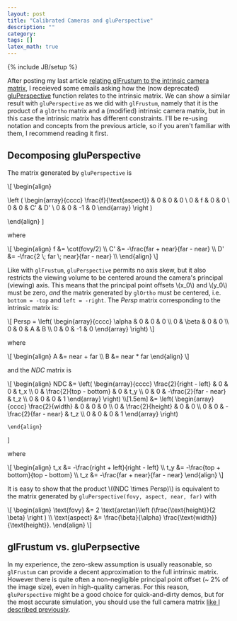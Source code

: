 ```yaml
---
layout: post
title: "Calibrated Cameras and gluPerspective"
description: ""
category: 
tags: []
latex_math: true
---
```

{% include JB/setup %}

After posting my last article [relating glFrustum to the intrinsic camera matrix]({{site.baseurl}}/2013/06/03/calibrated_cameras_in_opengl/), I receieved some emails asking how the (now deprecated) [gluPerspective](http://pic.dhe.ibm.com/infocenter/aix/v6r1/index.jsp?topic=%2Fcom.ibm.aix.opengl%2Fdoc%2Fopenglrf%2FgluPerspective.htm) function relates to the intrinsic matrix.  We can show a similar result with `gluPerspective` as we did with `glFrustum`, namely that it is the product of a `glOrtho` matrix and a (modified) intrinsic camera matrix, but in this case the intrinsic matrix has different constraints.  I'll be re-using notation and concepts from the previous article, so if you aren't familiar with them, I recommend reading it first. 

<!--more-->

Decomposing gluPerspective
------------------------

The matrix generated by `gluPerspective` is

<div> \[
\begin{align}

\left (
        \begin{array}{cccc}
        \frac{f}{\text{aspect}} & 0 & 0 & 0 \\
        0 & f & 0 & 0 \\
        0 & 0 & C' & D' \\
        0 & 0 & -1 & 0
        \end{array}
\right )

\end{align}
\]
</div>

where 

<div> \[
\begin{align}
f &= \cot(fovy/2) \\
C' &= -\frac{far + near}{far - near}  \\
D' &= -\frac{2 \; far \; near}{far - near}  \\
\end{align}
\]
</div>

Like with `glFrustum`, `gluPerspective` permits no axis skew, but it also restricts the viewing volume to be centered around the camera's principal (viewing) axis.  This means that the principal point offsets \\(x_0\\) and \\(y_0\\) must be zero, *and* the matrix generated by `glOrtho` must be centered, i.e. `bottom = -top` and `left = -right`.  The *Persp* matrix corresponding to the intrinsic matrix is:

<div>\[ Persp = \left( \begin{array}{cccc} \alpha & 0 & 0 & 0 \\ 0 & \beta & 0 & 0 \\ 0 & 0 & A & B \\ 0 & 0 & -1 & 0 \end{array} \right)  \]</div>

where

<div> \[ \begin{align}
A &= near + far \\
B &= near * far
\end{align} \]
</div>

and the *NDC* matrix is 

<div>\[ \begin{align}
NDC &= \left( \begin{array}{cccc} 
        \frac{2}{right - left} & 0 & 0 & t_x \\ 
        0 & \frac{2}{top - bottom} & 0 & t_y \\ 
        0 & 0 & -\frac{2}{far - near} & t_z \\
        0 & 0 & 0 & 1 
    \end{array} \right) \\[1.5em]
      &= \left( \begin{array}{cccc}
              \frac{2}{width} & 0 & 0 & 0 \\ 
              0 & \frac{2}{height} & 0 & 0 \\
              0 & 0 & -\frac{2}{far - near} & t_z \\
              0 & 0 & 0 & 1 
      \end{array} \right) 

    \end{align}
\]</div>

where

<div> \[ \begin{align}
t_x &= -\frac{right + left}{right - left} \\
t_y &= -\frac{top + bottom}{top - bottom} \\
t_z &= -\frac{far + near}{far - near} 
\end{align} \]
</div>

It is easy to show that the product \\((NDC \times Persp)\\) is equivalent to the matrix generated by `gluPerspective(fovy, aspect, near, far)` with

<div>\[ \begin{align}
\text{fovy} &= 2 \text{arctan}\left (\frac{\text{height}}{2 \beta} \right ) \\
\text{aspect} &= \frac{\beta}{\alpha} \frac{\text{width}}{\text{height}}.
\end{align}
\]
</div>

glFrustum vs. gluPerpsective 
-------------

In my experience, the zero-skew assumption is usually reasonable, so `glFrustum` can provide a decent approximation to the full intrinsic matrix.  However there is quite often a non-negligible principal point offset (~ 2% of the image size), even in high-quality cameras.  For this reason, `gluPerspective` might be a good choice for quick-and-dirty demos, but for the most accurate simulation, you should use the full camera  matrix [like I described previously]({{site.baseurl}}/2013/06/03/calibrated_cameras_in_opengl/).
